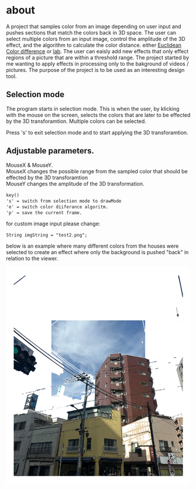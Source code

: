 # about 
A project that samples color from an image depending on user input and pushes sections that match the colors back in 3D space. The user can select multiple colors from an input image, control the amplitude of the 3D effect, and the algorithm to calculate the color distance. either [Euclidean Color difference](https://en.wikipedia.org/wiki/Color_difference) or [lab](https://en.wikipedia.org/wiki/CIELAB_color_space). The user can eaisly add new effects that only effect regions of a picture that are within a threshold range.  The project started by me wanting to apply effects in processing only to the bakground of videos / pictures. The purpose of the project is to be used as an interesting design tool.

## Selection mode
The program starts in selection mode. This is when the user, by klicking with the mouse on the screen, selects the colors that are later to be effected by the 3D transforamtion. Multiple colors can be selected. 

Press 's' to exit selection mode and to start applying the 3D transforamtion. 

## Adjustable parameters. 
MouseX & MouseY.  <br>
MouseX changes the possible range from the sampled color that should be effected by the 3D transforamtion <br>
MouseY changes the amplitude of the 3D transformation. 

```processing
key()
's' = switch from selection mode to drawMode
'e' = switch color diiferance algoritm.
'p' = save the current frame.
```
for custom image input please change: 
```processing
String imgString = "test2.png";
```
below is an example where many different colors from the houses were selected to create an effect where only the background is pushed "back" in relation to the viewer.  

![Example image](Saves/frame_825_img_test2.png_2025_3_18_18_46.jpg)
 
